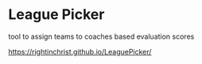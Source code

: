 # League Picker
tool to assign teams to coaches based evaluation scores

https://rightinchrist.github.io/LeaguePicker/
